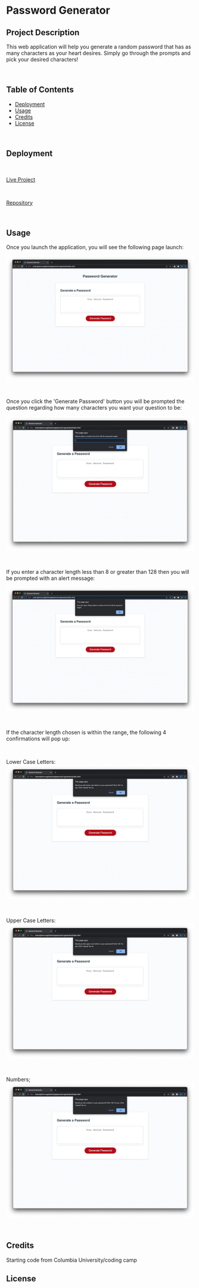 # Password Generator 

## Project Description

This web application will help you generate a random password that has as many characters as your heart desires. Simply go through the prompts and pick your desired characters!

<br/>

## Table of Contents

- [Deployment](#installation)
- [Usage](#Usage)
- [Credits](#Credits)
- [License](#license)

<br/>

## Deployment

<br/>

[Live Project]()

<br/>

[Repository]()

<br/>

## Usage
Once you launch the application, you will see the following page launch:

![password-generator-pic1](/assets/images/hw3_1.jpg)

<br/>

Once you click the 'Generate Password' button you will be prompted the question regarding how many characters you want your question to be:

![password-generator-pic2](/assets/images/hw3_2.jpg)

<br/>

If you enter a character length less than 8 or greater than 128 then you will be prompted with an alert message:

![password-generator-pic2.1](/assets/images/hw3_2.1.jpg)

<br/>

If the character length chosen is within the range, the following 4 confirmations will pop up:

<br/>

Lower Case Letters:
![password-generator-pic3](/assets/images/hw3_3.jpg)

<br/>

Upper Case Letters:
![password-generator-pic4](/assets/images/hw3_4.jpg)

<br/>

Numbers;
![password-generator-pic5](/assets/images/hw3_5.jpg)

<br/>



## Credits
Starting code from Columbia University/coding camp



## License 